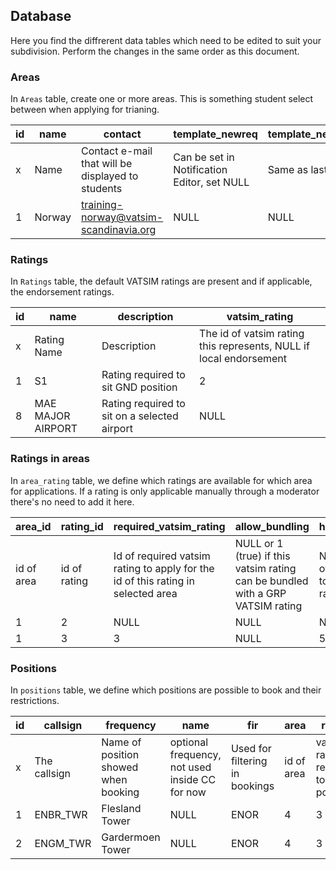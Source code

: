 
## Database

Here you find the diffrerent data tables which need to be edited to suit your subdivision. Perform the changes in the same order as this document.

### Areas

In `Areas` table, create one or more areas. This is something student select between when applying for trianing.

| id | name | contact | template_newreq | template_newmentor | template_pretraining | template_s1_positions |
| ------- | --- | --- | --- |  --- |  --- | --- |
| x | Name | Contact e-mail that will be displayed to students | Can be set in Notification Editor, set NULL | Same as last | Same as last | Comma seperated positions for fast filling when grating endorsements |
| 1 | Norway | training-norway@vatsim-scandinavia.org | NULL | NULL | NULL | ENBR_DEL,ENBR_GND |

### Ratings

In `Ratings` table, the default VATSIM ratings are present and if applicable, the endorsement ratings.

| id | name | description | vatsim_rating |
| ------- | --- | --- | --- |
| x | Rating Name | Description | The id of vatsim rating this represents, NULL if local endorsement |
| 1 | S1 | Rating required to sit GND position | 2 |
| 8 | MAE MAJOR AIRPORT | Rating required to sit on a selected airport | NULL |

### Ratings in areas

In `area_rating` table, we define which ratings are available for which area for applications. If a rating is only applicable manually through a moderator there's no need to add it here.

| area_id | rating_id | required_vatsim_rating | allow_bundling | hour_requirement | queue_length_low | queue_lenght_high |
| ------- | --- | --- | --- | --- | --- | --- |
| id of area | id of rating | Id of required vatsim rating to apply for the id of this rating in selected area | NULL or 1 (true) if this vatsim rating can be bundled with a GRP VATSIM rating | NULL or number of hours required to apply for this rating | Filled in by automation | Filled in by automation |
| 1 | 2 | NULL | NULL | NULL | NULL | NULL |
| 1 | 3 | 3 | NULL | 50 | NULL | NULL |

### Positions

In `positions` table, we define which positions are possible to book and their restrictions.

| id | callsign | frequency | name | fir | area | rating | mae
| ------- | --- | --- | --- | --- | --- | --- | --- |
| x | The callsign | Name of position showed when booking | optional frequency, not used inside CC for now | Used for filtering in bookings | id of area | vatsim rating id required to book position | Is this a endorsement position?
| 1 | ENBR_TWR | Flesland Tower | NULL | ENOR | 4 | 3 | NULL
| 2 | ENGM_TWR | Gardermoen Tower | NULL | ENOR | 4 | 3 | 1
